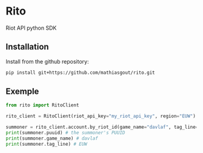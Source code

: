 # Rito

Riot API python SDK

## Installation
Install from the github repository:
````bash
pip install git+https://github.com/mathiasgout/rito.git
````

## Exemple
````python
from rito import RitoClient

rito_client = RitoClient(riot_api_key="my_riot_api_key", region="EUW")

summoner = rito_client.account.by_riot_id(game_name="davlaf", tag_line="EUW")
print(summoner.puuid) # the summoner's PUUID
print(summoner.game_name) # davlaf
print(summoner.tag_line) # EUW
````
